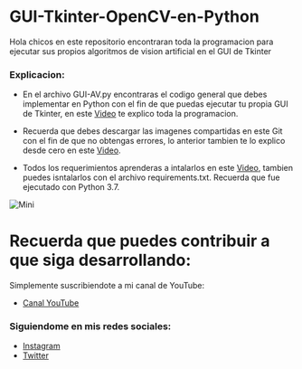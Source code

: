 # GUI-Tkinter-OpenCV-en-Python
Hola chicos en este repositorio encontraran toda la programacion para ejecutar sus propios algoritmos de vision artificial en el GUI de Tkinter

### Explicacion:
- En el archivo GUI-AV.py encontraras el codigo general que debes implementar en Python con el fin de que puedas ejecutar tu propia GUI de Tkinter, en este [Video](https://youtu.be/lBGViBaEuS0) te explico toda la programacion.

- Recuerda que debes descargar las imagenes compartidas en este Git con el fin de que no obtengas errores, lo anterior tambien te lo explico desde cero en este [Video](https://youtu.be/lBGViBaEuS0).

- Todos los requerimientos aprenderas a intalarlos en este [Video](https://youtu.be/lBGViBaEuS0), tambien puedes isntalarlos con el archivo requirements.txt. Recuerda que fue ejecutado con Python 3.7.


![Mini](https://user-images.githubusercontent.com/85022752/187069611-e2268355-22bb-4ed1-9ed7-56c4fcfdbb61.jpg)



# Recuerda que puedes contribuir a que siga desarrollando:
Simplemente suscribiendote a mi canal de YouTube:
- [Canal YouTube](https://www.youtube.com/channel/UCzwHEOCbsZLjfELperJ6VeQ/videos)

### Siguiendome en mis redes sociales: 
- [Instagram](https://www.instagram.com/santiagsanchezr/)
- [Twitter](https://twitter.com/SantiagSanchezR)
